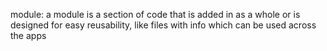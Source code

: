 module: a module is a section of code that is added in as a whole or is designed for easy reusability, like files with info which can be used across the apps
